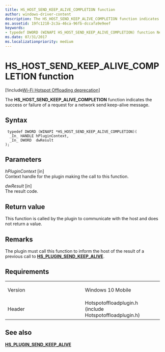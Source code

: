 ```yaml
---
title: HS_HOST_SEND_KEEP_ALIVE_COMPLETION function
author: windows-driver-content
description: The HS_HOST_SEND_KEEP_ALIVE_COMPLETION function indicates the success or failure of a request for a network send keep-alive message.
ms.assetid: 19fc1210-2c3a-46ca-96fb-dccafa9e9eef
keywords: 
- typedef DWORD (WINAPI HS_HOST_SEND_KEEP_ALIVE_COMPLETION) function Network Drivers Starting with Windows Vista
ms.date: 07/31/2017 
ms.localizationpriority: medium
---
```


# HS\_HOST\_SEND\_KEEP\_ALIVE\_COMPLETION function

[!include[Wi-Fi Hotspot Offloading deprecation](wi-fi-hotspot-offloading-deprecation.md)]


The **HS\_HOST\_SEND\_KEEP\_ALIVE\_COMPLETION** function indicates the success or failure of a request for a network send keep-alive message.

Syntax
------

```ManagedCPlusPlus
 typedef DWORD (WINAPI *HS_HOST_SEND_KEEP_ALIVE_COMPLETION)(
  _In_ HANDLE hPluginContext,
  _In_ DWORD  dwResult
);
```

Parameters
----------

*hPluginContext* \[in\]  
Context handle for the plugin making the call to this function.

*dwResult* \[in\]  
The result code.

Return value
------------

This function is called by the plugin to communicate with the host and does not return a value.

Remarks
-------

The plugin must call this function to inform the host of the result of a previous call to [**HS\_PLUGIN\_SEND\_KEEP\_ALIVE**](hs-plugin-send-keep-alive.md).

Requirements
------------

<table>
<colgroup>
<col width="50%" />
<col width="50%" />
</colgroup>
<tbody>
<tr class="odd">
<td><p>Version</p></td>
<td><p>Windows 10 Mobile</p></td>
</tr>
<tr class="even">
<td><p>Header</p></td>
<td>Hotspotoffloadplugin.h (include Hotspotoffloadplugin.h)</td>
</tr>
</tbody>
</table>

## See also


[**HS\_PLUGIN\_SEND\_KEEP\_ALIVE**](hs-plugin-send-keep-alive.md)

 

 




